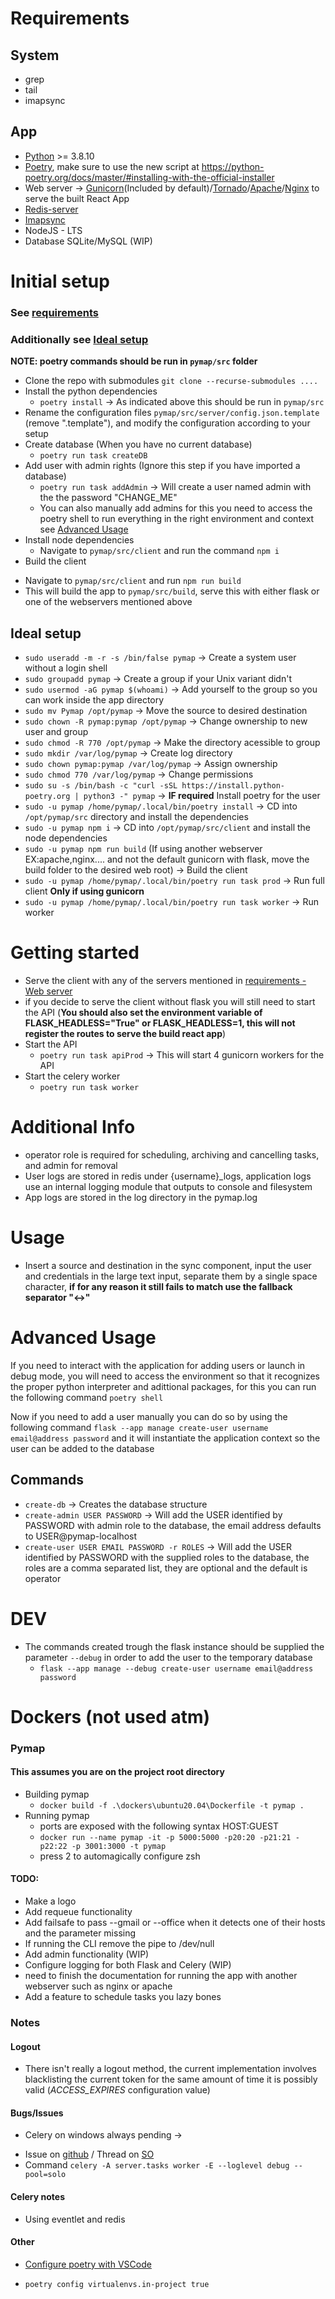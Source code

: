 # Requirements

## System

  * grep
  * tail
  * imapsync

## App

  * [Python](https://www.python.org/) >= 3.8.10
  * [Poetry](https://python-poetry.org/), make sure to use the new script at https://python-poetry.org/docs/master/#installing-with-the-official-installer
  * Web server -> [Gunicorn](https://gunicorn.org/)(Included by default)/[Tornado](https://www.tornadoweb.org/en/stable/)/[Apache](https://www.apache.org/)/[Nginx](https://www.nginx.com/) to serve the built React App
  * [Redis-server](https://redis.com/)
  * [Imapsync](https://github.com/imapsync/imapsync)
  * NodeJS - LTS
  * Database SQLite/MySQL (WIP)

# Initial setup
### See [requirements](#requirements)
### Additionally see [Ideal setup](#ideal-setup)
**NOTE: poetry commands should be run in `pymap/src` folder**

  - Clone the repo with submodules `git clone --recurse-submodules ....`
  - Install the python dependencies
    * `poetry install` -> As indicated above this should be run in `pymap/src`
  - Rename the configuration files `pymap/src/server/config.json.template` (remove ".template"), and modify the configuration according to your setup
  - Create database (When you have no current database)
    * `poetry run task createDB`
  - Add user with admin rights (Ignore this step if you have imported a database)
    * `poetry run task addAdmin` -> Will create a user named admin with the the password "CHANGE_ME"
    * You can also manually add admins for this you need to access the poetry shell to run everything in the right environment and context see [Advanced Usage](#advanced-usage)
  - Install node dependencies
    * Navigate to `pymap/src/client` and run the command `npm i`
  - Build the client
  * Navigate to `pymap/src/client` and run `npm run build`
  * This will build the app to `pymap/src/build`, serve this with either flask or one of the webservers mentioned above

## Ideal setup

  - `sudo useradd -m -r -s /bin/false pymap` -> Create a system user without a login shell
  - `sudo groupadd pymap` -> Create a group if your Unix variant didn't
  - `sudo usermod -aG pymap $(whoami)` -> Add yourself to the group so you can work inside the app directory
  - `sudo mv Pymap /opt/pymap` -> Move the source to desired destination
  - `sudo chown -R pymap:pymap /opt/pymap` -> Change ownership to new user and group
  - `sudo chmod -R 770 /opt/pymap` -> Make the directory acessible to group
  - `sudo mkdir /var/log/pymap` -> Create log directory
  - `sudo chown pymap:pymap /var/log/pymap` -> Assign ownership
  - `sudo chmod 770 /var/log/pymap` -> Change permissions
  - `sudo su -s /bin/bash -c "curl -sSL https://install.python-poetry.org | python3 -" pymap` -> **IF required** Install poetry for the user
  - `sudo -u pymap /home/pymap/.local/bin/poetry install` -> CD into `/opt/pymap/src` directory and install the dependencies
  - `sudo -u pymap npm i` -> CD into `/opt/pymap/src/client` and install the node dependencies
  -  `sudo -u pymap npm run build` (If using another webserver EX:apache,nginx.... and not the default gunicorn with flask, move the build folder to the desired web root) -> Build the client
  - `sudo -u pymap /home/pymap/.local/bin/poetry run task prod` -> Run full client **Only if using gunicorn**
  - `sudo -u pymap /home/pymap/.local/bin/poetry run task worker` -> Run worker



# Getting started

  * Serve the client with any of the servers mentioned in [requirements - Web server](#requirements)
  * if you decide to serve the client without flask you will still need to start the API (**You should also set the environment variable of FLASK_HEADLESS="True" or FLASK_HEADLESS=1, this will not register the routes to serve the build react app**)
  * Start the API
    - `poetry run task apiProd` -> This will start 4 gunicorn workers for the API
  * Start the celery worker
    - `poetry run task worker`


# Additional Info

  * operator role is required for scheduling, archiving and cancelling tasks, and admin for  removal
  * User logs are stored in redis under {username}_logs, application logs use an internal logging module that outputs to console and filesystem
  * App logs are stored in the log directory in the pymap.log


# Usage

  - Insert a source and destination in the sync component, input the user and credentials in the large text input, separate them by a single space character, **if for any reason it still fails to match use the fallback separator "<->"**

# Advanced Usage

  If you need to interact with the application for adding users or launch in debug mode, you will need to access the environment so that it recognizes the proper python interpreter and adittional packages, for this you can run the following command `poetry shell`

  Now if you need to add a user manually you can do so by using the following command `flask --app manage create-user username email@address password` and it will instantiate the application context so the user can be added to the database

## Commands
- `create-db` -> Creates the database structure
- `create-admin USER PASSWORD` -> Will add the USER identified by PASSWORD with admin role to the database, the email address defaults to USER@pymap-localhost
- `create-user USER EMAIL PASSWORD -r ROLES` -> Will add the USER identified by PASSWORD with the supplied roles to the database, the roles are a comma separated list, they are optional and the default is operator

# DEV
- The commands created trough the flask instance should be supplied the parameter `--debug` in order to add the user to the temporary database
  * `flask --app manage --debug create-user username email@address password`

# Dockers (not used atm)
### Pymap
#### This assumes you are on the project root directory

* Building pymap
  - `docker build -f .\dockers\ubuntu20.04\Dockerfile -t pymap .`
* Running pymap
  - ports are exposed with the following syntax HOST:GUEST
  - `docker run --name pymap -it -p 5000:5000 -p20:20 -p21:21 -p22:22 -p 3001:3000 -t pymap`
  - press 2 to automagically configure zsh

#### TODO:
* Make a logo
* Add requeue functionality
* Add failsafe to pass --gmail or --office when it detects one of their hosts and the parameter missing
* If running the CLI remove the pipe to /dev/null
* Add admin functionality (WIP)
* Configure logging for both Flask and Celery (WIP)
* need to finish the documentation for running the app with another webserver such as nginx or apache
* Add a feature to schedule tasks you lazy bones


### Notes

#### Logout
- There isn't really a logout method, the current implementation involves blacklisting the current token for the same amount of time it is possibly valid (*ACCESS_EXPIRES* configuration value)


#### Bugs/Issues

- Celery on windows always pending ->
 * Issue on [github](https://github.com/celery/celery/issues/2146) / Thread on [SO](https://stackoverflow.com/a/27358974)
 * Command `celery -A server.tasks worker -E --loglevel debug --pool=solo`

#### Celery notes
* Using eventlet and redis

#### Other
* [Configure poetry with VSCode](https://stackoverflow.com/a/64434542) 
 - `poetry config virtualenvs.in-project true`
